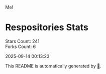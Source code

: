 Me!

# Respositories Stats
Stars Count: 241  
Forks Count: 6

2025-09-14 00:13:23  

This README is automatically generated by [🐰](https://github.com/rnitta/rnitta).
